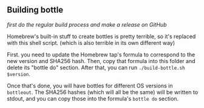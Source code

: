## Building bottle
_first do the regular build process and make a release on GitHub_

Homebrew's built-in stuff to create bottles is pretty terrible, so it's replaced with this shell script. (which is also terrible in its own different way)

First. you need to update the Homebrew tap's formula to correspond to the new version and SHA256 hash. Then, copy that formula into this folder and delete its "bottle do" section. After that, you can run `./build-bottle.sh $version`.

Once that's done, you will have bottles for different OS versions in `bottleout`. The SHA256 hashes (which will all be the same) will be written to stdout, and you can copy those into the formula's `bottle do` section.